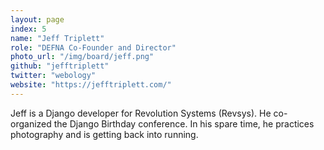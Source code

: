 ```yaml
---
layout: page
index: 5
name: "Jeff Triplett"
role: "DEFNA Co-Founder and Director"
photo_url: "/img/board/jeff.png"
github: "jefftriplett"
twitter: "webology"
website: "https://jefftriplett.com/"
---
```


Jeff is a Django developer for Revolution Systems (Revsys). He co-organized the Django Birthday conference. In his spare time, he practices photography and is getting back into running.
